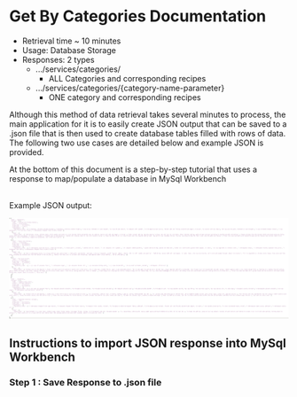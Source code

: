 # Get By Categories Documentation
- Retrieval time ~ 10 minutes
- Usage: Database Storage
- Responses: 2 types 
  - .../services/categories/
    - ALL Categories and corresponding recipes
  - .../services/categories/{category-name-parameter}
    - ONE category and corresponding recipes


Although this method of data retrieval takes several minutes to process, the main application for it is to easily create
JSON output that can be saved to a .json file that is then used to create database tables filled with rows of data.  The following two use cases are detailed below and example JSON is provided.  

At the bottom of this document is a step-by-step tutorial that uses a response to map/populate a database in MySql Workbench


<br>
Example JSON output:<br>

![example JSON output](category-by-all.png)

## Instructions to import JSON response into MySql Workbench

### Step 1 : Save Response to .json file



